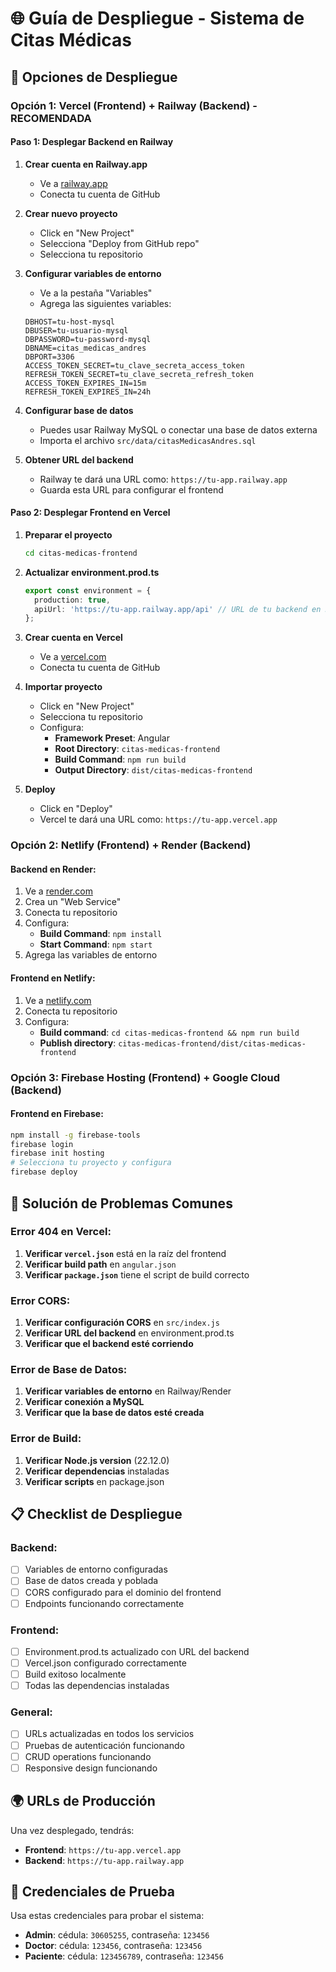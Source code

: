 # 🌐 Guía de Despliegue - Sistema de Citas Médicas

## 🚀 Opciones de Despliegue

### Opción 1: Vercel (Frontend) + Railway (Backend) - RECOMENDADA

#### Paso 1: Desplegar Backend en Railway

1. **Crear cuenta en Railway.app**
   - Ve a [railway.app](https://railway.app)
   - Conecta tu cuenta de GitHub

2. **Crear nuevo proyecto**
   - Click en "New Project"
   - Selecciona "Deploy from GitHub repo"
   - Selecciona tu repositorio

3. **Configurar variables de entorno**
   - Ve a la pestaña "Variables"
   - Agrega las siguientes variables:
   ```
   DBHOST=tu-host-mysql
   DBUSER=tu-usuario-mysql
   DBPASSWORD=tu-password-mysql
   DBNAME=citas_medicas_andres
   DBPORT=3306
   ACCESS_TOKEN_SECRET=tu_clave_secreta_access_token
   REFRESH_TOKEN_SECRET=tu_clave_secreta_refresh_token
   ACCESS_TOKEN_EXPIRES_IN=15m
   REFRESH_TOKEN_EXPIRES_IN=24h
   ```

4. **Configurar base de datos**
   - Puedes usar Railway MySQL o conectar una base de datos externa
   - Importa el archivo `src/data/citasMedicasAndres.sql`

5. **Obtener URL del backend**
   - Railway te dará una URL como: `https://tu-app.railway.app`
   - Guarda esta URL para configurar el frontend

#### Paso 2: Desplegar Frontend en Vercel

1. **Preparar el proyecto**
   ```bash
   cd citas-medicas-frontend
   ```

2. **Actualizar environment.prod.ts**
   ```typescript
   export const environment = {
     production: true,
     apiUrl: 'https://tu-app.railway.app/api' // URL de tu backend en Railway
   };
   ```

3. **Crear cuenta en Vercel**
   - Ve a [vercel.com](https://vercel.com)
   - Conecta tu cuenta de GitHub

4. **Importar proyecto**
   - Click en "New Project"
   - Selecciona tu repositorio
   - Configura:
     - **Framework Preset**: Angular
     - **Root Directory**: `citas-medicas-frontend`
     - **Build Command**: `npm run build`
     - **Output Directory**: `dist/citas-medicas-frontend`

5. **Deploy**
   - Click en "Deploy"
   - Vercel te dará una URL como: `https://tu-app.vercel.app`

### Opción 2: Netlify (Frontend) + Render (Backend)

#### Backend en Render:
1. Ve a [render.com](https://render.com)
2. Crea un "Web Service"
3. Conecta tu repositorio
4. Configura:
   - **Build Command**: `npm install`
   - **Start Command**: `npm start`
5. Agrega las variables de entorno

#### Frontend en Netlify:
1. Ve a [netlify.com](https://netlify.com)
2. Conecta tu repositorio
3. Configura:
   - **Build command**: `cd citas-medicas-frontend && npm run build`
   - **Publish directory**: `citas-medicas-frontend/dist/citas-medicas-frontend`

### Opción 3: Firebase Hosting (Frontend) + Google Cloud (Backend)

#### Frontend en Firebase:
```bash
npm install -g firebase-tools
firebase login
firebase init hosting
# Selecciona tu proyecto y configura
firebase deploy
```

## 🔧 Solución de Problemas Comunes

### Error 404 en Vercel:
1. **Verificar `vercel.json`** está en la raíz del frontend
2. **Verificar build path** en `angular.json`
3. **Verificar `package.json`** tiene el script de build correcto

### Error CORS:
1. **Verificar configuración CORS** en `src/index.js`
2. **Verificar URL del backend** en environment.prod.ts
3. **Verificar que el backend esté corriendo**

### Error de Base de Datos:
1. **Verificar variables de entorno** en Railway/Render
2. **Verificar conexión a MySQL**
3. **Verificar que la base de datos esté creada**

### Error de Build:
1. **Verificar Node.js version** (22.12.0)
2. **Verificar dependencias** instaladas
3. **Verificar scripts** en package.json

## 📋 Checklist de Despliegue

### Backend:
- [ ] Variables de entorno configuradas
- [ ] Base de datos creada y poblada
- [ ] CORS configurado para el dominio del frontend
- [ ] Endpoints funcionando correctamente

### Frontend:
- [ ] Environment.prod.ts actualizado con URL del backend
- [ ] Vercel.json configurado correctamente
- [ ] Build exitoso localmente
- [ ] Todas las dependencias instaladas

### General:
- [ ] URLs actualizadas en todos los servicios
- [ ] Pruebas de autenticación funcionando
- [ ] CRUD operations funcionando
- [ ] Responsive design funcionando

## 🌍 URLs de Producción

Una vez desplegado, tendrás:
- **Frontend**: `https://tu-app.vercel.app`
- **Backend**: `https://tu-app.railway.app`

## 🔐 Credenciales de Prueba

Usa estas credenciales para probar el sistema:
- **Admin**: cédula: `30605255`, contraseña: `123456`
- **Doctor**: cédula: `123456`, contraseña: `123456`
- **Paciente**: cédula: `123456789`, contraseña: `123456` 